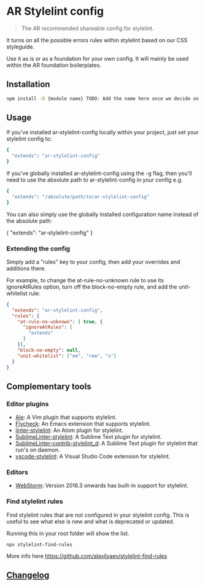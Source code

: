 # AR Stylelint config

> The AR recommended shareable config for stylelint.

It turns on all the possible errors rules within stylelint based on our CSS styleguide.

Use it as is or as a foundation for your own config. It will mainly be used within the AR foundation boilerplates.

## Installation

```bash
npm install -D {module name} TODO: Add the name here once we decide on hosting.
```

## Usage

If you've installed ar-stylelint-config locally within your project, just set your stylelint config to:

```bash
{
  "extends": "ar-stylelint-config"
}
```

If you've globally installed ar-stylelint-config using the -g flag, then you'll need to use the absolute path to ar-stylelint-config in your config e.g.

```bash
{
  "extends": "/absolute/path/to/ar-stylelint-config"
}
```

You can also simply use the globally installed configuration name instead of the absolute path:

{
  "extends": "ar-stylelint-config"
}

### Extending the config

Simply add a "rules" key to your config, then add your overrides and additions there.

For example, to change the at-rule-no-unknown rule to use its ignoreAtRules option, turn off the block-no-empty rule, and add the unit-whitelist rule:

```json
{
  "extends": "ar-stylelint-config",
  "rules": {
    "at-rule-no-unknown": [ true, {
      "ignoreAtRules": [
        "extends"
      ]
    }],
    "block-no-empty": null,
    "unit-whitelist": ["em", "rem", "s"]
  }
}
```

## Complementary tools

### Editor plugins

-   [Ale](https://github.com/w0rp/ale): A Vim plugin that supports stylelint.
-   [Flycheck](https://github.com/flycheck/flycheck): An Emacs extension that supports stylelint.
-   [linter-stylelint](https://github.com/AtomLinter/linter-stylelint): An Atom plugin for stylelint.
-   [SublimeLinter-stylelint](https://github.com/SublimeLinter/SublimeLinter-stylelint): A Sublime Text plugin for stylelint.
-   [SublimeLinter-contrib-stylelint_d](https://github.com/jo-sm/SublimeLinter-contrib-stylelint_d): A Sublime Text plugin for stylelint that run's on daemon.
-   [vscode-stylelint](https://github.com/shinnn/vscode-stylelint): A Visual Studio Code extension for stylelint.

### Editors

-   [WebStorm](https://blog.jetbrains.com/webstorm/2016/09/webstorm-2016-3-eap-163-4830-stylelint-usages-for-default-exports-and-more/): Version 2016.3 onwards has built-in support for stylelint.

### Find stylelint rules

Find stylelint rules that are not configured in your stylelint config. This is useful to see what else is new and what is deprecated or updated.

Running this in your root folder will show the list.

```
npx stylelint-find-rules
```

More info here https://github.com/alexilyaev/stylelint-find-rules

## [Changelog](CHANGELOG.md)
